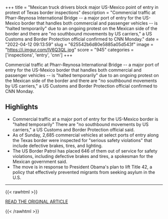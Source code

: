 +++
title = "Mexican truck drivers block major US-Mexico point of entry in protest of Texas border inspections"
description = "Commercial traffic at Pharr-Reynosa International Bridge -- a major port of entry for the US-Mexico border that handles both commercial and passenger vehicles -- is \"halted temporarily\" due to an ongoing protest on the Mexican side of the border and there are \"no southbound movements by US carriers,\" a US Customs and Border Protection official confirmed to CNN Monday."
date = "2022-04-12 09:13:59"
slug = "625542b6d80e5885a05d543f"
image = "https://i.imgur.com/lV6Q3QL.jpg"
score = "945"
categories = ['inspections', 'entry', 'cnn']
+++

Commercial traffic at Pharr-Reynosa International Bridge -- a major port of entry for the US-Mexico border that handles both commercial and passenger vehicles -- is \"halted temporarily\" due to an ongoing protest on the Mexican side of the border and there are \"no southbound movements by US carriers,\" a US Customs and Border Protection official confirmed to CNN Monday.

## Highlights

- Commercial traffic at a major port of entry for the US-Mexico border is "halted temporarily" There are "no southbound movements by US carriers," a US Customs and Border Protection official said.
- As of Sunday, 2,685 commercial vehicles at select ports of entry along the Texas border were inspected for "serious safety violations" that include defective brakes, tires, and lighting.
- The US Border Patrol has placed 646 of them out of service for safety violations, including defective brakes and tires, a spokesman for the Mexican government said.
- The move is in response to President Obama's plan to lift Title 42, a policy that effectively prevented migrants from seeking asylum in the U.S.

---

{{< rawhtml >}}
  <p class="article-category">
    <a target="_blank" href="https://www.cnn.com/2022/04/11/us/pharr-reynosa-bridge-closed/index.html">READ THE ORIGINAL ARTICLE</a>
  </p>
{{< /rawhtml >}}
